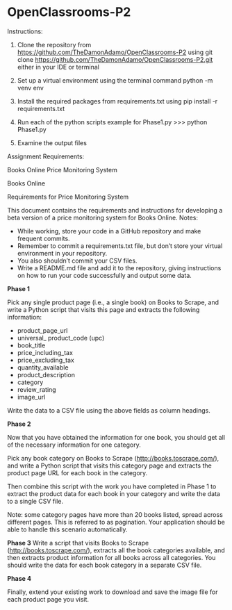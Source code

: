 # OpenClassrooms-P2

Instructions:
1. Clone the repository from https://github.com/TheDamonAdamo/OpenClassrooms-P2
using git clone https://github.com/TheDamonAdamo/OpenClassrooms-P2.git either in your IDE or terminal

2. Set up a virtual environment using the terminal command python -m venv env

3. Install the required packages from requirements.txt using pip install -r requirements.txt 

4. Run each of the python scripts example for Phase1.py >>> python Phase1.py 

5. Examine the output files


Assignment Requirements:

Books Online Price Monitoring System

Books Online 

Requirements for Price Monitoring System 

This document contains the requirements and instructions for developing a beta version of a price monitoring system for Books Online. 
Notes: 

- While working, store your code in a GitHub repository and make frequent commits. 
- Remember to commit a requirements.txt file, but don’t store your virtual environment in your repository.
- You also shouldn’t commit your CSV files. 
- Write a README.md file and add it to the repository, giving instructions on how to run your code successfully and output some data. 

**Phase 1**

Pick any single product page (i.e., a single book) on Books to Scrape, and write a Python script that visits this page and extracts the following information: 

- product_page_url
- universal_ product_code (upc)
- book_title
- price_including_tax
- price_excluding_tax 
- quantity_available
- product_description
- category
- review_rating
- image_url

Write the data to a CSV file using the above fields as column headings. 

**Phase 2** 

Now that you have obtained the information for one book, you should get all of the necessary information for one category. 

Pick any book category on Books to Scrape (http://books.toscrape.com/), and write a Python script that visits this category page and extracts the product page URL for each book in the category.

Then combine this script with the work you have completed in Phase 1 to extract the product data for each book in your category and write the data to a single CSV file. 

Note: some category pages have more than 20 books listed, spread across different pages. This is referred to as pagination. Your application should be able to handle this scenario automatically. 

**Phase 3** 
Write a script that visits Books to Scrape (http://books.toscrape.com/), extracts all the book categories available, and then extracts product information for all books across all categories. You should write the data for each book category in a separate CSV file. 

**Phase 4**

Finally, extend your existing work to download and save the image file for each product page you visit.
